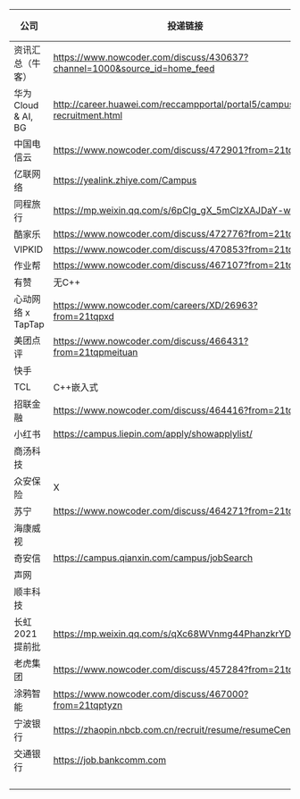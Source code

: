 | 公司               | 投递链接                                                     | 状态      | 其它 |
| ------------------ | ------------------------------------------------------------ | --------- | ---- |
| 资讯汇总（牛客）   | https://www.nowcoder.com/discuss/430637?channel=1000&source_id=home_feed |           |      |
| 华为Cloud & AI, BG | http://career.huawei.com/reccampportal/portal5/campus-recruitment.html |           |      |
| 中国电信云         | https://www.nowcoder.com/discuss/472901?from=21tqpdxy        |           |      |
| 亿联网络           | https://yealink.zhiye.com/Campus                             |           |      |
| 同程旅行           | https://mp.weixin.qq.com/s/6pClg_gX_5mClzXAJDaY-w            | 测评      |      |
| 酷家乐             | https://www.nowcoder.com/discuss/472776?from=21tqpkjl        |           |      |
| VIPKID             | https://www.nowcoder.com/discuss/470853?from=21tqpvipk       |           |      |
| 作业帮             | https://www.nowcoder.com/discuss/467107?from=21tqpzyb        | 未投      |      |
| 有赞               | 无C++                                                        | 未投      |      |
| 心动网络 x TapTap  | https://www.nowcoder.com/careers/XD/26963?from=21tqpxd       |           |      |
| 美团点评           | https://www.nowcoder.com/discuss/466431?from=21tqpmeituan    | 10.31截止 |      |
| 快手               |                                                              |           |      |
| TCL                | C++嵌入式                                                    | 未投      |      |
| 招联金融           | https://www.nowcoder.com/discuss/464416?from=21tqpzljr       |           |      |
| 小红书             | https://campus.liepin.com/apply/showapplylist/               |           |      |
| 商汤科技           |                                                              |           |      |
| 众安保险           | X                                                            |           |      |
| 苏宁               | https://www.nowcoder.com/discuss/464271?from=21tqpsn         |           |      |
| 海康威视           |                                                              |           |      |
| 奇安信             | https://campus.qianxin.com/campus/jobSearch                  |           |      |
| 声网               |                                                              |           |      |
| 顺丰科技           |                                                              |           |      |
| 长虹2021提前批     | https://mp.weixin.qq.com/s/qXc68WVnmg44PhanzkrYDg            |           |      |
| 老虎集团           | https://www.nowcoder.com/discuss/457284?from=21tqplh         |           |      |
| 涂鸦智能           | https://www.nowcoder.com/discuss/467000?from=21tqptyzn       |           |      |
| 宁波银行           | https://zhaopin.nbcb.com.cn/recruit/resume/resumeCenter.jsp  |           |      |
| 交通银行           | https://job.bankcomm.com                                     |           |      |
|                    |                                                              |           |      |
|                    |                                                              |           |      |
|                    |                                                              |           |      |
|                    |                                                              |           |      |

